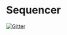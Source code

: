 # Sequencer

[![Gitter](https://badges.gitter.im/Sp3000/Sequencer.svg)](https://gitter.im/Sp3000/Sequencer?utm_source=badge&utm_medium=badge&utm_campaign=pr-badge&utm_content=badge)